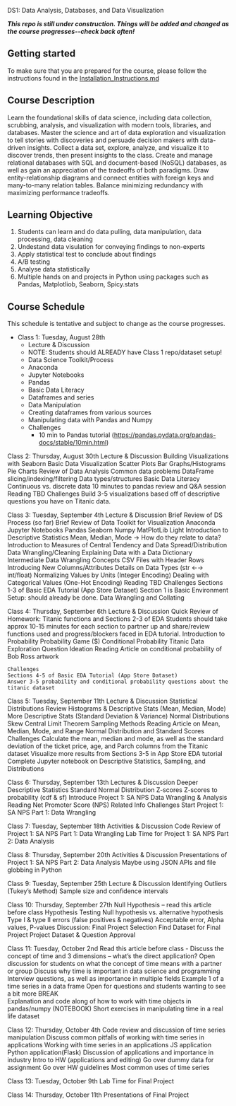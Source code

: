 DS1: Data Analysis, Databases, and Data Visualization

**_This repo is still under construction.  Things will be added and changed as the course progresses--check back often!_**

## Getting started

To make sure that you are prepared for the course, please follow the instructions found in the [Installation_Instructions.md](Installation_Instructions.md)

## Course Description

Learn the foundational skills of data science, including data collection, scrubbing, analysis, and visualization with modern tools, libraries, and databases. Master the science and art of data exploration and visualization to tell stories with discoveries and persuade decision makers with data-driven insights. Collect a data set, explore, analyze, and visualize it to discover trends, then present insights to the class. Create and manage relational databases with SQL and document-based (NoSQL) databases, as well as gain an appreciation of the tradeoffs of both paradigms. Draw entity-relationship diagrams and connect entities with foreign keys and many-to-many relation tables. Balance minimizing redundancy with maximizing performance tradeoffs.

## Learning Objective

1. Students can learn and do data pulling, data manipulation, data processing, data cleaning
2. Undestand data visulation for conveying findings to non-experts
3. Apply statistical test to conclude about findings
4. A/B testing 
5. Analyse data statistically
6. Multiple hands on and projects in Python using packages such as Pandas, Matplotliob, Seaborn, Spicy.stats

## Course Schedule

This schedule is tentative and subject to change as the course progresses.

* Class 1: Tuesday, August 28th
    * Lecture & Discussion
    * NOTE: Students should ALREADY have Class 1 repo/dataset setup! 
    * Data Science Toolkit/Process
    * Anaconda
    * Jupyter Notebooks
    * Pandas
    * Basic Data Literacy
    * Dataframes and series
    * Data Manipulation
    * Creating dataframes from various sources
    * Manipulating data with Pandas and Numpy
    * Challenges
      * 10 min to Pandas tutorial (https://pandas.pydata.org/pandas-docs/stable/10min.html) 

Class 2: Thursday, August 30th
    Lecture & Discussion
    Building Visualizations with Seaborn
    Basic Data Visualization
    Scatter Plots
    Bar Graphs/Histograms
    Pie Charts
    Review of Data Analysis
    Common data problems
    DataFrame slicing/indexing/filtering
    Data types/structures
    Basic Data Literacy
    Continuous vs. discrete data
    10 minutes to pandas review and Q&A session
    Reading
    TBD
    Challenges
    Build 3-5 visualizations based off of descriptive questions you have on Titanic data. 

Class 3: Tuesday, September 4th
    Lecture & Discussion
    Brief Review of DS Process (so far)
    Brief Review of Data Toolkit for Visualization
    Anaconda
    Jupyter Notebooks
    Pandas
    Seaborn
    Numpy
    MatPlotLib
    Light Introduction to Descriptive Statistics
    Mean, Median, Mode → How do they relate to data? 
    Introduction to Measures of Central Tendency and Data Spread/Distribution
    Data Wrangling/Cleaning
    Explaining Data with a Data Dictionary
    Intermediate Data Wrangling Concepts
    CSV Files with Header Rows
    Introducing New Columns/Attributes
    Details on Data Types (str ←→ int/float)
    Normalizing Values by Units (Integer Encoding)
    Dealing with Categorical Values (One-Hot Encoding)
    Reading
    TBD
    Challenges
    Sections 1-3 of Basic EDA Tutorial (App Store Dataset)
    Section 1 is Basic Environment Setup: should already be done. 
    Data Wrangling and Collating

Class 4: Thursday, September 6th
    Lecture & Discussion
    Quick Review of Homework: Titanic functions and Sections 2-3 of EDA
    Students should take approx 10-15 minutes for each section to partner up and share/review functions used and progress/blockers faced in EDA tutorial.
    Introduction to Probability
    Probability Game ($)
    Conditional Probability
    Titanic Data Exploration Question Ideation
    Reading
    Article on conditional probability of Bob Ross artwork


    Challenges
    Sections 4-5 of Basic EDA Tutorial (App Store Dataset)
    Answer 3-5 probability and conditional probability questions about the titanic dataset

Class 5: Tuesday, September 11th
    Lecture & Discussion
    Statistical Distributions
    Review Histograms & Descriptive Stats (Mean, Median, Mode)
    More Descriptive Stats (Standard Deviation & Variance)
    Normal Distributions
    Skew
    Central Limit Theorem
    Sampling Methods
    Reading
    Article on Mean, Median, Mode, and Range
    Normal Distribution and Standard Scores
    Challenges
    Calculate the mean, median and mode, as well as the standard deviation of the ticket price, age, 
    and Parch columns from the Titanic dataset
    Visualize more results from Sections 3-5 in App Store EDA tutorial
    Complete Jupyter notebook on Descriptive Statistics, Sampling, and Distributions

Class 6: Thursday, September 13th
    Lectures & Discussion
    Deeper Descriptive Statistics
    Standard Normal Distribution
    Z-scores
    Z-scores to probability (cdf & sf)
    Introduce Project 1: SA NPS Data Wrangling & Analysis
    Reading
    Net Promoter Score (NPS) Related Info
    Challenges
    Start Project 1: SA NPS Part 1: Data Wrangling

Class 7: Tuesday, September 18th
    Activities & Discussion
    Code Review of Project 1: SA NPS Part 1: Data Wrangling
    Lab Time for Project 1: SA NPS Part 2: Data Analysis

Class 8: Thursday, September 20th
    Activities & Discussion
    Presentations of Project 1: SA NPS Part 2: Data Analysis
    Maybe using JSON APIs and file globbing in Python

Class 9: Tuesday, September 25th
    Lecture & Discussion
    Identifying Outliers (Tukey’s Method)
    Sample size and confidence intervals

Class 10: Thursday, September 27th
    Null Hypothesis – read this article before class
    Hypothesis Testing
    Null hypothesis vs. alternative hypothesis
    Type I & type II errors (false positives & negatives)
    Acceptable error, Alpha values, P-values
    Discussion: Final Project Selection
    Find Dataset for Final Project
    Project Dataset & Question Approval

Class 11: Tuesday, October 2nd
    Read this article before class - 
    Discuss the concept of time and 3 dimensions – what’s the direct application?
    Open discussion for students on what the concept of time means with a partner or group
    Discuss why time is important in data science and programming
    Interview questions, as well as importance in multiple fields
    Example 1 of a time series in a data frame
    Open for questions and students wanting to see a bit more
    BREAK	
    Explanation and code along of how to work with time objects in pandas/numpy
    (NOTEBOOK) Short exercises in manipulating time in a real life dataset

Class 12: Thursday, October 4th
    Code review and discussion of time series manipulation
    Discuss common pitfalls of working with time series in applications
    Working with time series in an applications
     JS application
    Python application(Flask)
    Discussion of applications and importance in industry
    Intro to HW (applications and editing)
    Go over dummy data for assignment
    Go over HW guidelines
    Most common uses of time series

Class 13: Tuesday, October 9th
    Lab Time for Final Project

Class 14: Thursday, October 11th
    Presentations of Final Project
